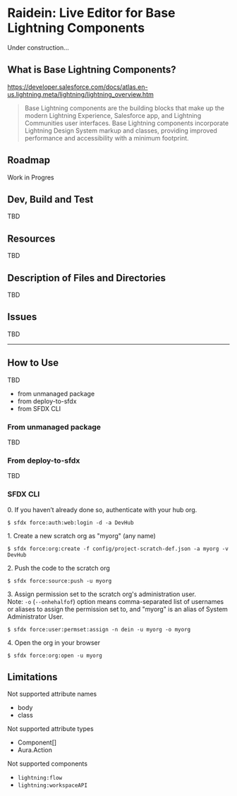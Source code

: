 # Raidein: Live Editor for Base Lightning Components

Under construction...

## What is Base Lightning Components?

https://developer.salesforce.com/docs/atlas.en-us.lightning.meta/lightning/lightning_overview.htm

> Base Lightning components are the building blocks that make up the modern Lightning Experience, Salesforce app, and Lightning Communities user interfaces.
> Base Lightning components incorporate Lightning Design System markup and classes, providing improved performance and accessibility with a minimum footprint.

## Roadmap

Work in Progres

## Dev, Build and Test

TBD

## Resources

TBD

## Description of Files and Directories

TBD

## Issues

TBD

----

## How to Use

TBD

- from unmanaged package
- from deploy-to-sfdx
- from SFDX CLI

### From unmanaged package

TBD

### From deploy-to-sfdx

TBD

### SFDX CLI

0\. If you haven’t already done so, authenticate with your hub org.

```
$ sfdx force:auth:web:login -d -a DevHub
```

1\. Create a new scratch org as "myorg" (any name)

```
$ sfdx force:org:create -f config/project-scratch-def.json -a myorg -v DevHub
```

2\. Push the code to the scratch org

```
$ sfdx force:source:push -u myorg
```

3\. Assign permission set to the scratch org's administration user.  
Note: ``-o`` (``--onhehalfof``) option means comma-separated list of usernames or aliases to assign the permission set to, and "myorg" is an alias of System Administrator User.

```
$ sfdx force:user:permset:assign -n dein -u myorg -o myorg
```

4\. Open the org in your browser

```
$ sfdx force:org:open -u myorg
```

## Limitations

Not supported attribute names

- body
- class

Not supported attribute types

- Component[]
- Aura.Action

Not supported components

- ``lightning:flow``
- ``lightning:workspaceAPI``
